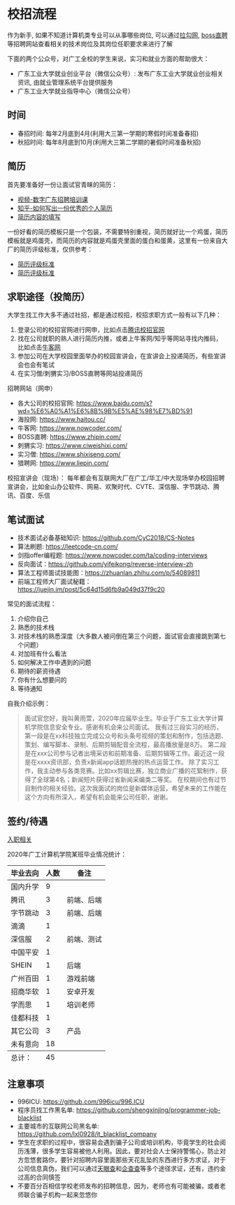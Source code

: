 # 校招流程
作为新手, 如果不知道计算机类专业可以从事哪些岗位, 可以通过[拉勾网](https://www.lagou.com/), [boss直聘](https://www.zhipin.com/)等招聘网站查看相关的技术岗位及其岗位任职要求来进行了解

下面的两个公众号，对广工全校的学生来说，实习和就业方面的帮助很大：
- 广东工业大学就业创业平台（微信公众号）: 发布广东工业大学就业创业相关资讯, 由就业管理系统平台提供服务
- 广东工业大学就业指导中心（微信公众号）

## 时间
- 春招时间: 每年2月底到4月(利用大三第一学期的寒假时间准备春招)
- 秋招时间: 每年8月底到10月(利用大三第二学期的暑假时间准备秋招)

## 简历
首先要准备好一份让面试官青睐的简历：
- [视频-数字广东招聘培训课](https://www.bilibili.com/video/av68341699)
- [知乎-如何写出一份优秀的个人简历](https://www.zhihu.com/question/307936450/answer/576624345)
- [简历内容的填写](./简历.md)

一份好看的简历模板只是一个包装，不需要特别重视，简历就好比一个鸡蛋，简历模板就是鸡蛋壳，而简历的内容就是鸡蛋壳里面的蛋白和蛋黄，这里有一份来自大厂的简历评级标准，仅供参考：
- [简历评级标准](https://www.zhihu.com/question/41423593)
- [简历评级标准](https://wenku.baidu.com/view/3ebbb484227916888586d705.html)

## 求职途径（投简历）
大学生找工作大多不通过社招，都是通过校招，校招求职方式一般有以下几种：
1. 登录公司的校招官网进行网申，比如点击[腾讯校招官网](https://join.qq.com/)
2. 找在公司就职的熟人进行简历内推，或者上牛客网/知乎等网站寻找内推码，比如点击[牛客网](https://www.nowcoder.com/search?query=%E5%86%85%E6%8E%A8%E7%A0%81&type=all)
3. 参加公司在大学校园里面举办的校园宣讲会，在宣讲会上投递简历，有些宣讲会也会有笔试
4. 在实习僧/刺猬实习/BOSS直聘等网站投递简历

招聘网站（网申）
- 各大公司的校招官网: https://www.baidu.com/s?wd=%E6%A0%A1%E6%8B%9B%E5%AE%98%E7%BD%91
- 海投网: https://www.haitou.cc/
- 牛客网: https://www.nowcoder.com/
- BOSS直聘: https://www.zhipin.com/
- 刺猬实习: https://www.ciweishixi.com/
- 实习僧: https://www.shixiseng.com/
- 猎聘网: https://www.liepin.com/

校招宣讲会（现场）：
每年都会有互联网大厂在广工/华工/中大现场举办校园招聘宣讲会，比如金山办公软件、网易、欢聚时代、CVTE、深信服、字节跳动、腾讯、百度、乐信

## 笔试面试
- 技术面试必备基础知识: https://github.com/CyC2018/CS-Notes
- 算法刷题: https://leetcode-cn.com/
- 剑指offer编程题: https://www.nowcoder.com/ta/coding-interviews
- 反向面试：https://github.com/yifeikong/reverse-interview-zh
- 算法工程师面试技能图：https://zhuanlan.zhihu.com/p/54089811
- 前端工程师大厂面试秘籍：https://juejin.im/post/5c64d15d6fb9a049d37f9c20

常见的面试流程：
1. 介绍你自己
2. 熟悉的技术栈
3. 对技术栈的熟悉深度（大多数人被问倒在第三个问题，面试官会直接跳到第七个问题）
4. 对加班有什么看法
5. 如何解决工作中遇到的问题
6. 期待的薪资待遇
7. 你有什么想要问的
8. 等待通知

自我介绍示例：
> 面试官您好，我叫黄雨萱，2020年应届毕业生。毕业于广东工业大学计算机学院信息安全专业。感谢有机会来公司面试。
我有过三段实习的经历，第一段是在xx科技独立完成公众号和头条号视频的策划和制作，包括选题、策划、编写脚本、录制、后期剪辑配音全流程，最高播放量是8万。
第二段是在xxx公司参与记者出境采访和前期准备、后期剪辑等工作。最近这一段是在xxxx资讯部，负责x新闻app话题热搜的热点运营工作。
除了实习工作，我主动参与各类竞赛。比如xx剪辑比赛，独立商业广播的花絮制作，获得了全球第4名；新闻短片获得过省新闻采编类二等奖。
在校期间也有过节目制作的相关经验。这次我面试的岗位是新媒体运营，希望未来的工作能在这个方向有所深入，希望有机会能来公司任职，谢谢。

## 签约/待遇
[入职相关](./入职相关.md)

2020年广工计算机学院某班毕业情况统计：
<table>
  <thead>
    <th>毕业去向</th>
    <th>人数</th>
    <th>备注</th>
  </thead>
  <tfoot>
    <tr>
      <td>总计：</td>
      <td>45</td>
      <td></td>
    </tr>
  </tfoot>
  <tbody>
    <tr>
      <td>国内升学</td>
      <td>9</td>
      <td></td>
    </tr>
    <tr>
      <td>腾讯</td>
      <td>3</td>
      <td>前端、后端</td>
    </tr>
    <tr>
      <td>字节跳动</td>
      <td>3</td>
      <td>前端、后端</td>
    </tr>
    <tr>
      <td>滴滴</td>
      <td>1</td>
      <td></td>
    </tr>
    <tr>
      <td>深信服</td>
      <td>2</td>
      <td>前端、测试</td>
    </tr>
    <tr>
      <td>中国平安</td>
      <td>1</td>
      <td></td>
    </tr>
    <tr>
      <td>SHEIN</td>
      <td>1</td>
      <td>后端</td>
    </tr>
    <tr>
      <td>广州百田</td>
      <td>1</td>
      <td>游戏前端</td>
    </tr>
    <tr>
      <td>招商华软</td>
      <td>1</td>
      <td>安卓开发</td>
    </tr>
    <tr>
      <td>学而思</td>
      <td>1</td>
      <td>培训老师</td>
    </tr>
    <tr>
      <td>佳都科技</td>
      <td>1</td>
      <td></td>
    </tr>
    <tr>
      <td>其它公司</td>
      <td>3</td>
      <td>产品</td>
    </tr>
    <tr>
      <td>未有意向</td>
      <td>18</td>
      <td></td>
    </tr>
  </tbody>
</table>

## 注意事项
- 996ICU: https://github.com/996icu/996.ICU
- 程序员找工作黑名单: https://github.com/shengxinjing/programmer-job-blacklist
- 主要城市的互联网公司黑名单: https://github.com/lxl0928/it_blacklist_company
- 学生在求职的过程中，很容易会遇到骗子公司或培训机构，毕竟学生的社会阅历浅薄，很多学生容易被他人利用。因此，要对社会人士保持警惕心，防止对方忽悠套路你，要针对招聘内容里面那些天花乱坠的东西进行多方求证，对于公司信息真伪，我们可以通过[天眼查](https://www.tianyancha.com/)和[企查查](https://www.qichacha.com/)等多个途径求证，还有，违约金过高的合同慎签
- 不要百分百相信学校老师发布的招聘信息，因为，老师也有可能被骗，或者老师联合骗子机构一起来忽悠你
